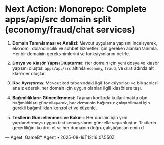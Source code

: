 # Next Action: Monorepo: Complete apps/api/src domain split (economy/fraud/chat services)

1. **Domain Tanımlaması ve Analizi**: Mevcut uygulama yapısını inceleyerek, ekonomi, dolandırıcılık ve sohbet hizmetleri için gereken alanları tanımla. Her bir domainin gereksinimlerini ve fonksiyonlarını belirle.

2. **Dosya ve Klasör Yapısı Oluşturma**: Her domain için yeni dosya ve klasör yapısını oluştur. `apps/api/src` altında `economy`, `fraud`, ve `chat` adında alt klasörler oluştur.

3. **Kod Ayrıştırma**: Mevcut kod tabanındaki ilgili fonksiyonları ve bileşenleri analiz ederek, her domain için uygun olanları ilgili klasörlere taşı.

4. **Bağımlılıkların Güncellenmesi**: Taşınan kodlarda kullanılmakta olan bağımlılıkları güncelleyerek, her domainin bağımsız çalışabilmesi için gerekli bağımlılıkları kontrol et ve düzenle.

5. **Testlerin Güncellenmesi ve Bakımı**: Her domain için yeni yapılandırmaya uygun test senaryolarını güncelle veya oluştur. Testlerin geçerliliğini kontrol et ve her domainin doğru çalıştığından emin ol.

— Agent: GameBY Agent • 2025-08-16T12:16:07.550Z
